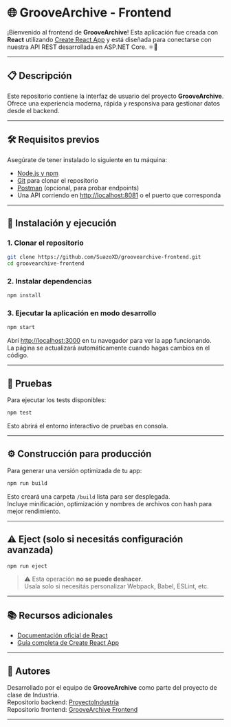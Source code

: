 # 🌐 GrooveArchive - Frontend

¡Bienvenido al frontend de **GrooveArchive**! Esta aplicación fue creada con **React** utilizando [Create React App](https://github.com/facebook/create-react-app) y está diseñada para conectarse con nuestra API REST desarrollada en ASP.NET Core. ⚛️🚀

---

## 📋 Descripción

Este repositorio contiene la interfaz de usuario del proyecto **GrooveArchive**. Ofrece una experiencia moderna, rápida y responsiva para gestionar datos desde el backend.

---

## 🛠️ Requisitos previos

Asegúrate de tener instalado lo siguiente en tu máquina:

- [Node.js y npm](https://nodejs.org/)
- [Git](https://git-scm.com/) para clonar el repositorio
- [Postman](https://www.postman.com/) (opcional, para probar endpoints)
- Una API corriendo en [http://localhost:8081](http://localhost:8081) o el puerto que corresponda

---

## 🚀 Instalación y ejecución

### 1. Clonar el repositorio

```bash
git clone https://github.com/SuazoXD/groovearchive-frontend.git
cd groovearchive-frontend
```

### 2. Instalar dependencias

```bash
npm install
```

### 3. Ejecutar la aplicación en modo desarrollo

```bash
npm start
```

Abrí [http://localhost:3000](http://localhost:3000) en tu navegador para ver la app funcionando.  
La página se actualizará automáticamente cuando hagas cambios en el código.

---

## 🧪 Pruebas

Para ejecutar los tests disponibles:

```bash
npm test
```

Esto abrirá el entorno interactivo de pruebas en consola.

---

## ⚙️ Construcción para producción

Para generar una versión optimizada de tu app:

```bash
npm run build
```

Esto creará una carpeta `/build` lista para ser desplegada.  
Incluye minificación, optimización y nombres de archivos con hash para mejor rendimiento.

---

## ⚠️ Eject (solo si necesitás configuración avanzada)

```bash
npm run eject
```

> ⚠️ Esta operación **no se puede deshacer**.  
> Usala solo si necesitás personalizar Webpack, Babel, ESLint, etc.

---

## 📚 Recursos adicionales

- [Documentación oficial de React](https://reactjs.org/)
- [Guía completa de Create React App](https://facebook.github.io/create-react-app/docs/getting-started)

---

## 👤 Autores

Desarrollado por el equipo de **GrooveArchive** como parte del proyecto de clase de Industria.  
Repositorio backend: [ProyectoIndustria](https://github.com/SuazoXD/ProyectoIndustria)  
Repositorio frontend: [GrooveArchive Frontend](https://github.com/SuazoXD/groovearchive-frontend)

---
